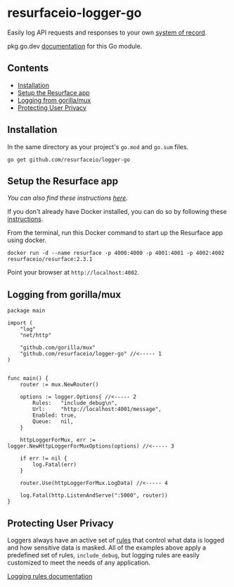 # resurfaceio-logger-go
Easily log API requests and responses to your own [system of record](https://resurface.io).

pkg.go.dev [documentation](https://pkg.go.dev/github.com/resurfaceio/logger-go) for this Go module.

## Contents

<ul>
  <li><a href="#installation">Installation</a></li>
	<li><a href="#resurface_setup">Setup the Resurface app</a></li>
  <li><a href="#logging_from_mux">Logging from gorilla/mux</a></li>
  <li><a href="#privacy">Protecting User Privacy</a></li>
</ul>

<a name="installation"/>

## Installation

In the same directory as your project's `go.mod` and `go.sum` files.

```
go get github.com/resurfaceio/logger-go
```

<a name="resurface_setup"/>

## Setup the Resurface app
*You can also find these instructions [here](https://resurface.io/installation).*

If you don't already have Docker installed, you can do so by following these [instructions](https://docs.docker.com/get-docker/).

From the terminal, run this Docker command to start up the Resurface app using docker.

```
docker run -d --name resurface -p 4000:4000 -p 4001:4001 -p 4002:4002 resurfaceio/resurface:2.3.1
```

Point your browser at `http://localhost:4002`.


<a name="logging_from_mux"/>

## Logging from gorilla/mux

```golang
package main

import (
	"log"
	"net/http"

	"github.com/gorilla/mux"
	"github.com/resurfaceio/logger-go" //<----- 1
)


func main() {
	router := mux.NewRouter()
  
	options := logger.Options{ //<----- 2
		Rules:   "include_debug\n",
		Url:     "http://localhost:4001/message",
		Enabled: true,
		Queue:   nil,
	}

	httpLoggerForMux, err := logger.NewHttpLoggerForMuxOptions(options) //<----- 3

	if err != nil {
		log.Fatal(err)
	}

	router.Use(httpLoggerForMux.LogData) //<----- 4

	log.Fatal(http.ListenAndServe(":5000", router))
}
```

<a name="privacy"/>

## Protecting User Privacy

Loggers always have an active set of <a href="https://resurface.io/rules.html">rules</a> that control what data is logged
and how sensitive data is masked. All of the examples above apply a predefined set of rules, `include_debug`,
but logging rules are easily customized to meet the needs of any application.

<a href="https://resurface.io/rules.html">Logging rules documentation</a>
